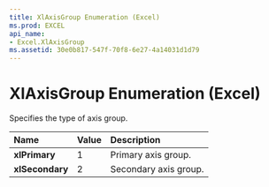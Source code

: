 ```yaml
---
title: XlAxisGroup Enumeration (Excel)
ms.prod: EXCEL
api_name:
- Excel.XlAxisGroup
ms.assetid: 30e0b817-547f-70f8-6e27-4a14031d1d79
---
```



# XlAxisGroup Enumeration (Excel)

Specifies the type of axis group.



|**Name**|**Value**|**Description**|
|:-----|:-----|:-----|
| **xlPrimary**|1|Primary axis group.|
| **xlSecondary**|2|Secondary axis group.|

